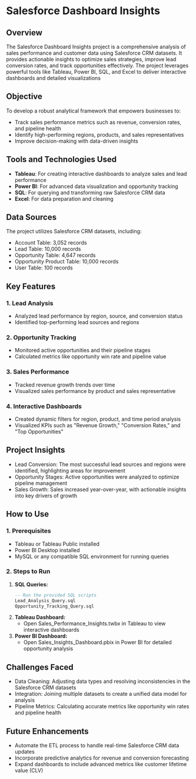 # Salesforce Dashboard Insights
## Overview
The Salesforce Dashboard Insights project is a comprehensive analysis of sales performance and customer data using Salesforce CRM datasets. It provides actionable insights to optimize sales strategies, improve lead conversion rates, and track opportunities effectively. The project leverages powerful tools like Tableau, Power BI, SQL, and Excel to deliver interactive dashboards and detailed visualizations
## Objective
To develop a robust analytical framework that empowers businesses to:
* Track sales performance metrics such as revenue, conversion rates, and pipeline health
* Identify high-performing regions, products, and sales representatives
* Improve decision-making with data-driven insights
## Tools and Technologies Used
* **Tableau**: For creating interactive dashboards to analyze sales and lead performance
* **Power BI**: For advanced data visualization and opportunity tracking
* **SQL**: For querying and transforming raw Salesforce CRM data
* **Excel**: For data preparation and cleaning
## Data Sources
The project utilizes Salesforce CRM datasets, including:
* Account Table: 3,052 records
* Lead Table: 10,000 records
* Opportunity Table: 4,647 records
* Opportunity Product Table: 10,000 records
* User Table: 100 records
## Key Features
### 1. Lead Analysis
* Analyzed lead performance by region, source, and conversion status
* Identified top-performing lead sources and regions
### 2. Opportunity Tracking
* Monitored active opportunities and their pipeline stages
* Calculated metrics like opportunity win rate and pipeline value
### 3. Sales Performance
* Tracked revenue growth trends over time
* Visualized sales performance by product and sales representative
### 4. Interactive Dashboards
* Created dynamic filters for region, product, and time period analysis
* Visualized KPIs such as "Revenue Growth," "Conversion Rates," and "Top Opportunities"
## Project Insights
* Lead Conversion: The most successful lead sources and regions were identified, highlighting areas for improvement
* Opportunity Stages: Active opportunities were analyzed to optimize pipeline management
* Sales Growth: Sales increased year-over-year, with actionable insights into key drivers of growth
## How to Use
### 1. Prerequisites
* Tableau or Tableau Public installed
* Power BI Desktop installed
* MySQL or any compatible SQL environment for running queries
### 2. Steps to Run
1. **SQL Queries:**
   ```sql
   -- Run the provided SQL scripts
   Lead_Analysis_Query.sql
   Opportunity_Tracking_Query.sql
   ```
2. **Tableau Dashboard:**
   * Open Sales_Performance_Insights.twbx in Tableau to view interactive dashboards
3. **Power BI Dashboard:**
   * Open Sales_Insights_Dashboard.pbix in Power BI for detailed opportunity analysis
## Challenges Faced
* Data Cleaning: Adjusting data types and resolving inconsistencies in the Salesforce CRM datasets
* Integration: Joining multiple datasets to create a unified data model for analysis
* Pipeline Metrics: Calculating accurate metrics like opportunity win rates and pipeline health
## Future Enhancements
* Automate the ETL process to handle real-time Salesforce CRM data updates
* Incorporate predictive analytics for revenue and conversion forecasting
* Expand dashboards to include advanced metrics like customer lifetime value (CLV)
